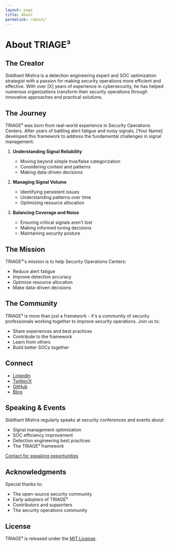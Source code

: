 ```yaml
---
layout: page
title: About
permalink: /about/
---
```


# About TRIAGE³

## The Creator

Siddhant Mishra is a detection engineering expert and SOC optimization strategist with a passion for making security operations more efficient and effective. With over [X] years of experience in cybersecurity, he has helped numerous organizations transform their security operations through innovative approaches and practical solutions.

## The Journey

TRIAGE³ was born from real-world experience in Security Operations Centers. After years of battling alert fatigue and noisy signals, [Your Name] developed this framework to address the fundamental challenges in signal management:

1. **Understanding Signal Reliability**
   - Moving beyond simple true/false categorization
   - Considering context and patterns
   - Making data-driven decisions

2. **Managing Signal Volume**
   - Identifying persistent issues
   - Understanding patterns over time
   - Optimizing resource allocation

3. **Balancing Coverage and Noise**
   - Ensuring critical signals aren't lost
   - Making informed tuning decisions
   - Maintaining security posture

## The Mission

TRIAGE³'s mission is to help Security Operations Centers:
- Reduce alert fatigue
- Improve detection accuracy
- Optimize resource allocation
- Make data-driven decisions

## The Community

TRIAGE³ is more than just a framework - it's a community of security professionals working together to improve security operations. Join us to:

- Share experiences and best practices
- Contribute to the framework
- Learn from others
- Build better SOCs together

## Connect

- [LinkedIn](https://www.linkedin.com/in/siddhant-mishra-b190b630/)
- [Twitter/X](https://x.com/SiddhantMishra_)
- [GitHub](https://github.com/Blackbird2Raven)
- [Blog](https://Blackbird2Raven.github.io/triage-cubed)

## Speaking & Events

Siddhant Mishra regularly speaks at security conferences and events about:
- Signal management optimization
- SOC efficiency improvement
- Detection engineering best practices
- The TRIAGE³ framework

[Contact for speaking opportunities](mailto:siddhantamishra@hotmail.com)

## Acknowledgments

Special thanks to:
- The open-source security community
- Early adopters of TRIAGE³
- Contributors and supporters
- The security operations community

## License

TRIAGE³ is released under the [MIT License](https://github.com/Blackbird2Raven/triage-cubed/blob/main/LICENSE). 